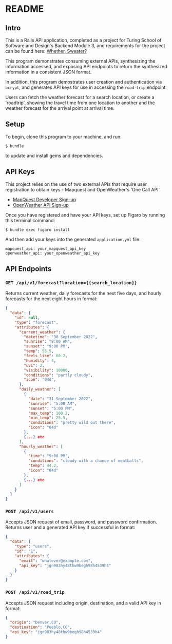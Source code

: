 # README

## Intro

This is a Rails API application, completed as a project for Turing School of Software and Design's Backend Module 3, and requirements for the project can be found here: [Whether, Sweater?](https://backend.turing.edu/module3/projects/sweater_weather/)

This program demonstrates consuming external APIs, synthesizing the information accessed, and exposing API endpoints to return the synthesized information in a consistent JSON format.

In addition, this program demostrates user creation and authentication via `bcrypt`, and generates API keys for use in accessing the `road-trip` endpoint. 

Users can fetch the weather forecast for a search location, or create a 'roadtrip', showing the travel time from one location to another and the weather forecast for the arrival point at arrival time. 

## Setup

To begin, clone this program to your machine, and run:

`$ bundle`

to update and install gems and dependencies. 

## API Keys

This project relies on the use of two external APIs that require user registration to obtain keys - Mapquest and OpenWeather's 'One Call API'.

- [MapQuest Developer Sign-up](https://developer.mapquest.com/user/login/sign-up)
- [OpenWeather API Sign-up](https://openweathermap.org/api)

Once you have registered and have your API keys, set up Figaro by running this terminal command:

`$ bundle exec figaro install`

And then add your keys into the generated `application.yml` file:

```
mapquest_api: your_mapquest_api_key
openweather_api: your_openweather_api_key
```

## API Endpoints

### `GET /api/v1/forecast?location={{search_location}}`

Returns current weather, daily forecasts for the next five days, and hourly forecasts for the next eight hours in format:

```json
{
  "data": {
    "id": null,
    "type": "forecast",
    "attributes": {
      "current_weather": {
        "datetime": "30 September 2022",
        "sunrise": "8:00 AM",
        "sunset": "9:00 PM",
        "temp": 55.5,
        "feels_like": 60.2,
        "humidity": 4,
        "uvi": 2,
        "visibility": 10000,
        "conditions": "partly cloudy",
        "icon": "04d",
      },
      "daily_weather": [
        {
          "date": "31 September 2022",
          "sunrise": "5:00 AM",
          "sunset": "5:00 PM",
          "max_temp": 100.2,
          "min_temp": 25.5,
          "conditions": "pretty wild out there",
          "icon": "04d"
        },
        {...} etc
      ],
      "hourly_weather": [
        {
          "time": "9:00 PM",
          "conditions": "cloudy with a chance of meatballs",
          "temp": 44.2,
          "icon": "04d"
        },
        {...} etc
      ]
    }
  }
}

```

### `POST /api/v1/users`

Accepts JSON request of email, password, and password confirmation. Returns user and a generated API key if successful in format:

```json
{
  "data": {
    "type": "users",
    "id": "1",
    "attributes": {
      "email": "whatever@example.com",
      "api_key": "jgn983hy48thw9begh98h4539h4"
    }
  }
}
```

### `POST /api/v1/road_trip`

Accepts JSON request including origin, destination, and a valid API key in format: 

```json
{
  "origin": "Denver,CO",
  "destination": "Pueblo,CO",
  "api_key": "jgn983hy48thw9begh98h4539h4"
}
```

